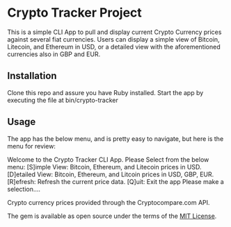 # Crypto Tracker Project
This is a simple CLI App to pull and display current Crypto Currency prices against several fiat currencies.  Users can display a simple view of Bitcoin, Litecoin, and Ethereum in USD, or a detailed view with the aforementioned currencies also in GBP and EUR.

## Installation
Clone this repo and assure you have Ruby installed.  Start the app by executing the file at bin/crypto-tracker

## Usage

The app has the below menu, and is pretty easy to navigate, but here is the menu for review:

Welcome to the Crypto Tracker CLI App.
Please Select from the below menu:
[S]imple View: Bitcoin, Ethereum, and Litecoin prices in USD.
[D]etailed View: Bitcoin, Ethereum, and Litcoin prices in USD, GBP, EUR.
[R]efresh: Refresh the current price data.
[Q]uit: Exit the app
Please make a selection....

Crypto currency prices provided through the Cryptocompare.com API.


The gem is available as open source under the terms of the [MIT License](https://opensource.org/licenses/MIT).
